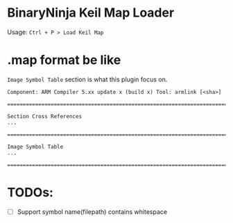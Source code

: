 BinaryNinja Keil Map Loader
===
Usage: `Ctrl + P > Load Keil Map`

# .map format be like
`Image Symbol Table` section is what this plugin focus on.
```
Component: ARM Compiler 5.xx update x (build x) Tool: armlink [<sha>]

==============================================================================

Section Cross References
...

==============================================================================

Image Symbol Table
...

==============================================================================
```


# TODOs:
- [ ] Support symbol name(filepath) contains whitespace
